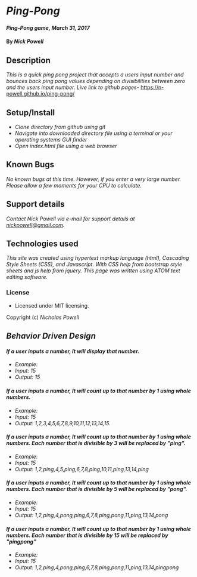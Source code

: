 # _Ping-Pong_

#### _Ping-Pong game, March 31, 2017_

#### By _Nick Powell_

## Description

_This is a quick ping pong project that accepts a users input number and bounces back ping pong values depending on divisibilities between zero and the users input number._
_Live link to github pages-_ https://n-powell.github.io/ping-pong/

## Setup/Install

* _Clone directory from github using git_
* _Navigate into downloaded directory file using a terminal or your operating systems GUI finder_
* _Open index.html file using a web browser_

## Known Bugs

_No known bugs at this time. However, if you enter a very large number. Please allow a few moments for your CPU to calculate._

## Support details

_Contact Nick Powell via e-mail for support details at nickpowell@gmail.com._

## Technologies used

_This site was created using hypertext markup language (html), Cascading Style Sheets (CSS), and Javascript. With CSS help from bootstrap style sheets and js help from jquery. This page was written using ATOM text editing software._

### License

* Licensed under MIT licensing.

Copyright (c) _Nicholas Powell_



## _Behavior Driven Design_

#### _If a user inputs a number, It will display that number._
* _Example:_
* _Input: 15_
* _Output: 15_


#### _If a user inputs a number, It will count up to that number by 1 using whole numbers._
* _Example:_
* _Input: 15_
* _Output: 1,2,3,4,5,6,7,8,9,10,11,12,13,14,15._


#### _If a user inputs a number, It will count up to that number by 1 using whole numbers. Each number that is divisible by 3 will be replaced by "ping"._
* _Example:_
* _Input: 15_
* _Output: 1,2,ping,4,5,ping,6,7,8,ping,10,11,ping,13,14,ping_


#### _If a user inputs a number, It will count up to that number by 1 using whole numbers. Each number that is divisible by 5 will be replaced by "pong"._
* _Example:_
* _Input: 15_
* _Output: 1,2,ping,4,pong,ping,6,7,8,ping,pong,11,ping,13,14,pong_


#### _If a user inputs a number, It will count up to that number by 1 using whole numbers. Each number that is divisible by 15 will be replaced by "pingpong"_
* _Example:_
* _Input: 15_
* _Output: 1,2,ping,4,pong,ping,6,7,8,ping,pong,11,ping,13,14,pingpong_

